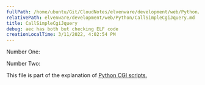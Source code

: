 ```yaml
---
fullPath: /home/ubuntu/Git/CloudNotes/elvenware/development/web/Python/CallSimpleCgiJquery.md
relativePath: elvenware/development/web/Python/CallSimpleCgiJquery.md
title: CallSimpleCgiJquery
debug: aec has both but checking ELF code
creationLocalTime: 3/11/2022, 4:02:54 PM
---
```


<!-- toc -->
<!-- tocstop -->

Number One:

Number Two:

This file is part of the explanation of [Python CGI
scripts.](PythonScripts.html#moreCgi)
